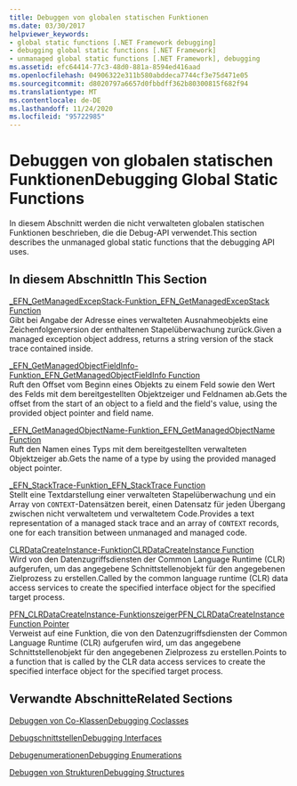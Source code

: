 ```yaml
---
title: Debuggen von globalen statischen Funktionen
ms.date: 03/30/2017
helpviewer_keywords:
- global static functions [.NET Framework debugging]
- debugging global static functions [.NET Framework]
- unmanaged global static functions [.NET Framework], debugging
ms.assetid: efc64414-77c3-48d0-881a-8594ed416aad
ms.openlocfilehash: 04906322e311b580abddeca7744cf3e75d471e05
ms.sourcegitcommit: d8020797a6657d0fbbdff362b80300815f682f94
ms.translationtype: MT
ms.contentlocale: de-DE
ms.lasthandoff: 11/24/2020
ms.locfileid: "95722985"
---
```

# <a name="debugging-global-static-functions"></a><span data-ttu-id="6f27c-102">Debuggen von globalen statischen Funktionen</span><span class="sxs-lookup"><span data-stu-id="6f27c-102">Debugging Global Static Functions</span></span>

<span data-ttu-id="6f27c-103">In diesem Abschnitt werden die nicht verwalteten globalen statischen Funktionen beschrieben, die die Debug-API verwendet.</span><span class="sxs-lookup"><span data-stu-id="6f27c-103">This section describes the unmanaged global static functions that the debugging API uses.</span></span>  
  
## <a name="in-this-section"></a><span data-ttu-id="6f27c-104">In diesem Abschnitt</span><span class="sxs-lookup"><span data-stu-id="6f27c-104">In This Section</span></span>  

 [<span data-ttu-id="6f27c-105">_EFN_GetManagedExcepStack-Funktion</span><span class="sxs-lookup"><span data-stu-id="6f27c-105">_EFN_GetManagedExcepStack Function</span></span>](efn-getmanagedexcepstack-function.md)  
 <span data-ttu-id="6f27c-106">Gibt bei Angabe der Adresse eines verwalteten Ausnahmeobjekts eine Zeichenfolgenversion der enthaltenen Stapelüberwachung zurück.</span><span class="sxs-lookup"><span data-stu-id="6f27c-106">Given a managed exception object address, returns a string version of the stack trace contained inside.</span></span>  
  
 [<span data-ttu-id="6f27c-107">_EFN_GetManagedObjectFieldInfo-Funktion</span><span class="sxs-lookup"><span data-stu-id="6f27c-107">_EFN_GetManagedObjectFieldInfo Function</span></span>](efn-getmanagedobjectfieldinfo-function.md)  
 <span data-ttu-id="6f27c-108">Ruft den Offset vom Beginn eines Objekts zu einem Feld sowie den Wert des Felds mit dem bereitgestellten Objektzeiger und Feldnamen ab.</span><span class="sxs-lookup"><span data-stu-id="6f27c-108">Gets the offset from the start of an object to a field and the field's value, using the provided object pointer and field name.</span></span>  
  
 [<span data-ttu-id="6f27c-109">_EFN_GetManagedObjectName-Funktion</span><span class="sxs-lookup"><span data-stu-id="6f27c-109">_EFN_GetManagedObjectName Function</span></span>](efn-getmanagedobjectname-function.md)  
 <span data-ttu-id="6f27c-110">Ruft den Namen eines Typs mit dem bereitgestellten verwalteten Objektzeiger ab.</span><span class="sxs-lookup"><span data-stu-id="6f27c-110">Gets the name of a type by using the provided managed object pointer.</span></span>  
  
 [<span data-ttu-id="6f27c-111">_EFN_StackTrace-Funktion</span><span class="sxs-lookup"><span data-stu-id="6f27c-111">_EFN_StackTrace Function</span></span>](efn-stacktrace-function.md)  
 <span data-ttu-id="6f27c-112">Stellt eine Textdarstellung einer verwalteten Stapelüberwachung und ein Array von `CONTEXT`-Datensätzen bereit, einen Datensatz für jeden Übergang zwischen nicht verwaltetem und verwaltetem Code.</span><span class="sxs-lookup"><span data-stu-id="6f27c-112">Provides a text representation of a managed stack trace and an array of `CONTEXT` records, one for each transition between unmanaged and managed code.</span></span>  
  
 [<span data-ttu-id="6f27c-113">CLRDataCreateInstance-Funktion</span><span class="sxs-lookup"><span data-stu-id="6f27c-113">CLRDataCreateInstance Function</span></span>](clrdatacreateinstance-function.md)  
 <span data-ttu-id="6f27c-114">Wird von den Datenzugriffsdiensten der Common Language Runtime (CLR) aufgerufen, um das angegebene Schnittstellenobjekt für den angegebenen Zielprozess zu erstellen.</span><span class="sxs-lookup"><span data-stu-id="6f27c-114">Called by the common language runtime (CLR) data access services to create the specified interface object for the specified target process.</span></span>  
  
 [<span data-ttu-id="6f27c-115">PFN_CLRDataCreateInstance-Funktionszeiger</span><span class="sxs-lookup"><span data-stu-id="6f27c-115">PFN_CLRDataCreateInstance Function Pointer</span></span>](pfn-clrdatacreateinstance-function-pointer.md)  
 <span data-ttu-id="6f27c-116">Verweist auf eine Funktion, die von den Datenzugriffsdiensten der Common Language Runtime (CLR) aufgerufen wird, um das angegebene Schnittstellenobjekt für den angegebenen Zielprozess zu erstellen.</span><span class="sxs-lookup"><span data-stu-id="6f27c-116">Points to a function that is called by the CLR data access services to create the specified interface object for the specified target process.</span></span>  
  
## <a name="related-sections"></a><span data-ttu-id="6f27c-117">Verwandte Abschnitte</span><span class="sxs-lookup"><span data-stu-id="6f27c-117">Related Sections</span></span>  

 [<span data-ttu-id="6f27c-118">Debuggen von Co-Klassen</span><span class="sxs-lookup"><span data-stu-id="6f27c-118">Debugging Coclasses</span></span>](debugging-coclasses.md)  
  
 [<span data-ttu-id="6f27c-119">Debugschnittstellen</span><span class="sxs-lookup"><span data-stu-id="6f27c-119">Debugging Interfaces</span></span>](debugging-interfaces.md)  
  
 [<span data-ttu-id="6f27c-120">Debugenumerationen</span><span class="sxs-lookup"><span data-stu-id="6f27c-120">Debugging Enumerations</span></span>](debugging-enumerations.md)  
  
 [<span data-ttu-id="6f27c-121">Debuggen von Strukturen</span><span class="sxs-lookup"><span data-stu-id="6f27c-121">Debugging Structures</span></span>](debugging-structures.md)
